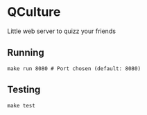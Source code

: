 # QCulture
Little web server to quizz your friends

## Running
```
make run 8080 # Port chosen (default: 8080)
```

## Testing
```
make test
```
